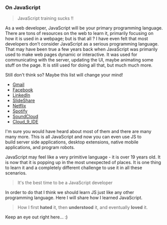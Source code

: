 ### On JavaScript

> JavaScript training sucks !!

As a web developer, JavaScript will be your primary programming language. There are tons of resources on the web to learn it, primarily focusing on how it is used in a webpage; but is that all ? I have even felt that most developers don’t consider JavaScript as a serious programming language. That may have been true a few years back when JavaScript was primarily used to make web pages dynamic or interactive. It was used for communicating with the server, updating the UI, maybe animating some stuff on the page. It is still used for doing all that, but much much more.

Still don't think so? Maybe this list will change your mind!

* [Gmail](https://www.gmail.com/intl/en/mail/help/about.html)
* [Facebook](https://www.facebook.com/facebook/timeline)
* [LinkedIn](https://www.linkedin.com/static?key=what_is_linkedin)
* [SlideShare](http://www.slideshare.net/about)
* [Netflix](http://netflix.com)
* [Spotify](https://www.spotify.com)
* [SoundCloud](https://soundcloud.com/)
* [Cloud_9_IDE](https://c9.io/)

I'm sure you would have heard about most of them and there are many many more. This is all JavaScript and now you can even use JS to build server side applications, desktop extensions, native mobile applications, and program robots.

JavaScript may feel like a very primitive language - it is over 19 years old. It is now that it is popping up in the most unexpected of places. It is one thing to learn it and a completely different challenge to use it in all these scenarios.

>It's the best time to be a JavaScript developer

In order to do that I think we should learn JS just like any other programming language. Here I will share how I learned JavaScript.

>How I first **hated** it, then **understood** it, and eventually **loved** it.

Keep an eye out right here... :)
